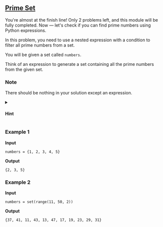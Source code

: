 ## [Prime Set](../../../solutions/3.3/33_s.py)

You're almost at the finish line! Only 2 problems left, and this module will be fully completed.
Now — let's check if you can find prime numbers using Python expressions.

In this problem, you need to use a nested expression with a condition to filter all prime numbers from a set.

You will be given a set called `numbers`.

Think of an expression to generate a set containing all the prime numbers from the given set.

### Note

There should be nothing in your solution except an expression.

<details>
<summary><h4>Hint</h4></summary>

Use another list comprehension for filtering.

</details>

### Example 1

__Input__
```plaintext
numbers = {1, 2, 3, 4, 5}
```

__Output__
```plaintext
{2, 3, 5}
```

### Example 2

__Input__
```plaintext
numbers = set(range(11, 50, 2))
```

__Output__
```plaintext
{37, 41, 11, 43, 13, 47, 17, 19, 23, 29, 31}
```
